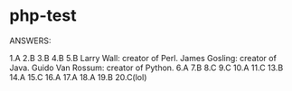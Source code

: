# php-test

ANSWERS:

1.A
2.B
3.B
4.B
5.B
  Larry Wall: creator of Perl.
  James Gosling: creator of Java.
  Guido Van Rossum: creator of Python.
6.A
7.B
8.C
9.C
10.A
11.C
13.B
14.A
15.C
16.A
17.A
18.A
19.B
20.C(lol)
